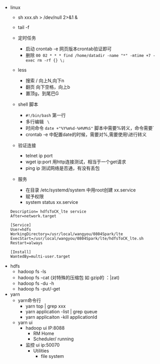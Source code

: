 
- linux 
	- sh xxx.sh > /dev/null 2>&1 &
	- tail -f 
	- 定时任务
		- 启动 crontab -e 网页版本crontab验证即可
		- 删除 `00 02 * * * find /home/datadir -name "*" -mtime +7 -exec rm -rf {} \;`
	- less
		- 搜索 / 向上N,向下n
		- 翻页 向下空格，向上b
		- 置顶g，到尾巴G 
	- shell 脚本
		- `#!/bin/bash` 第一行
		- 多行编辑 ` \`
		- 时间命令 `date +"%Y%m%d-%H%M%S"` 脚本中需要%转义，命令需要`
		- crontab -e 中配置date的时候，需要对%,需要使用\进行转义
	
	- 验证连接
		- telnet ip port
		- wget ip:port 用http连接测试，相当于一个get请求
		- ping ip 测试网络是否通，有没有丢包
	- 服务
		- 在目录  /etc/systemd/system 中用root创建 xx.service
		- 赋予权限
		- system status xx.service
	```[Unit]
	Description= hdfsToCK_lte service
	After=network.target

	[Service]
	User=hdfs
	WorkingDirectory=/usr/local/wangyou/0804Spark/lte
	ExecStart=/usr/local/wangyou/0804Spark/lte/hdfsToCK_lte.sh
	Restart=always

	[Install]
	WantedBy=multi-user.target
	```
- hdfs
	- hadoop fs -ls 
	- hadoop fs -cat (对特殊的压缩包 如 gzip的 ：|zat)
	- hadoop fs -du -h 
	- hadoop fs -put/-get
- yarn
	- yarn命令行
		- yarn top | grep xxx
		- yarn application -list | grep queue
		- yarn applicaiton -kill applicationId
	- yarn ui 
		- hadoop ui IP:8088
			- RM Home
			- Scheduler/ running
		- 监控 ui ip:50070
			- Utilities
				- file system
